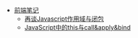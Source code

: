 - [前端笔记](FrontEnd/)
  - [再谈Javascript作用域与闭包](FrontEnd/closure.md)
  - [JavaScript中的this与call&apply&bind](FrontEnd/this.md)